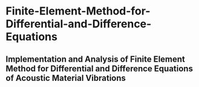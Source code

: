 # Finite-Element-Method-for-Differential-and-Difference-Equations

## Implementation and Analysis of Finite Element Method for Differential and Difference Equations of Acoustic Material Vibrations 
